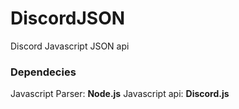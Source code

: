# DiscordJSON
Discord Javascript JSON api

### Dependecies
Javascript Parser: **Node.js**
Javascript api: **Discord.js**
